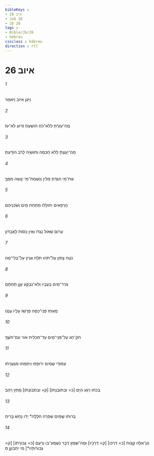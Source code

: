```yaml
---
bibleKeys : 
- איוב 26
- Job 26
- Jb 26
tags : 
- Bible/Jb/26
- hébreu
cssclass : hébreu
direction : rtl
---
```


# איוב 26

###### 1
וַיַּעַן אִיֹּוב וַיֹּאמַר׃
###### 2
מֶה־עָזַרְתָּ לְלֹא־כֹחַ הֹושַׁעְתָּ זְרֹועַ לֹא־עֹז׃
###### 3
מַה־יָּעַצְתָּ לְלֹא חָכְמָה וְתוּשִׁיָּה לָרֹב הֹודָעְתָּ׃
###### 4
אֶת־מִי הִגַּדְתָּ מִלִּין וְנִשְׁמַת־מִי יָצְאָה מִמֶּךָּ׃
###### 5
הָרְפָאִים יְחֹולָלוּ מִתַּחַת מַיִם וְשֹׁכְנֵיהֶם׃
###### 6
עָרֹום שְׁאֹול נֶגְדֹּו וְאֵין כְּסוּת לָאֲבַדֹּון׃
###### 7
נֹטֶה צָפֹון עַל־תֹּהוּ תֹּלֶה אֶרֶץ עַל־בְּלִי־מָה׃
###### 8
צֹרֵר־מַיִם בְּעָבָיו וְלֹא־נִבְקַע עָןָן תַּחְתָּם׃
###### 9
מְאַחֵז פְּנֵי־כִסֵּה פַּרְשֵׁז עָלָיו עֲנָנֹו׃
###### 10
חֹק־חָג עַל־פְּנֵי־מָיִם עַד־תַּכְלִית אֹור עִם־חֹשֶׁךְ׃
###### 11
עַמּוּדֵי שָׁמַיִם יְרֹופָפוּ וְיִתְמְהוּ מִגַּעֲרָתֹו׃
###### 12
בְּכֹחֹו רָגַע הַיָּם [כ= וּבִתוּבְנָתֹו] [ק= וּבִתְבוּנָתֹו] מָחַץ רָהַב׃
###### 13
בְּרוּחֹו שָׁמַיִם שִׁפְרָה חֹלֲלָה* יָדֹו נָחָשׁ בָּרִיחַ׃
###### 14
הֶן־אֵלֶּה קְצֹות [כ= דַּרְכֹּו] [ק= דְּרָכָיו] וּמַה־שֵּׁמֶץ דָּבָר נִשְׁמַע־בֹּו וְרַעַם [כ= גְּבוּרָתֹו] [ק= גְּבוּרֹותָיו*] מִי יִתְבֹּוןָן׃ ס

